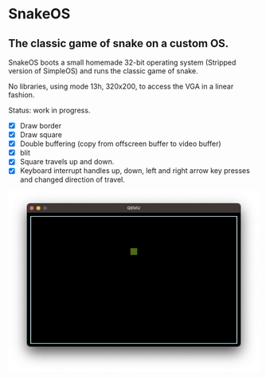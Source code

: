 # SnakeOS

## The classic game of snake on a custom OS.

SnakeOS boots a small homemade 32-bit operating system (Stripped version of SimpleOS) and runs the classic game of snake.

No libraries, using mode 13h, 320x200, to access the VGA in a linear fashion.

Status: work in progress.
* [x] Draw border 
* [x] Draw square 
* [x] Double buffering (copy from offscreen buffer to video buffer)
* [x] blit 
* [x] Square travels up and down.
* [x] Keyboard interrupt handles up, down, left and right arrow key presses and changed direction of travel.

![qemu screenshot](QEMU-screenshot.png)